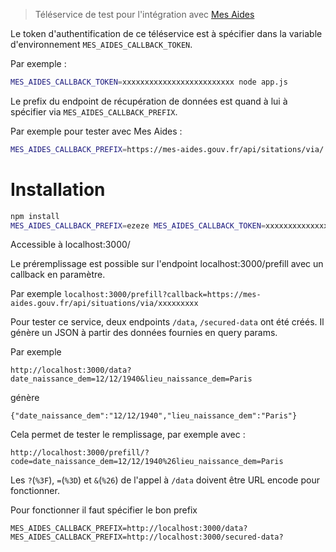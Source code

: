 > Téléservice de test pour l'intégration avec [Mes Aides](mes-aides.gouv.fr)

Le token d'authentification de ce téléservice est à spécifier dans la variable d'environnement `MES_AIDES_CALLBACK_TOKEN`.

Par exemple :

```bash
MES_AIDES_CALLBACK_TOKEN=xxxxxxxxxxxxxxxxxxxxxxxxx node app.js
```

Le prefix du endpoint de récupération de données est quand à lui à spécifier via `MES_AIDES_CALLBACK_PREFIX`.

Par exemple pour tester avec Mes Aides :
```bash
MES_AIDES_CALLBACK_PREFIX=https://mes-aides.gouv.fr/api/sitations/via/
```

# Installation

```bash
npm install
MES_AIDES_CALLBACK_PREFIX=ezeze MES_AIDES_CALLBACK_TOKEN=xxxxxxxxxxxxxxxxxxxxxxxxx node app.js
```

Accessible à localhost:3000/

Le préremplissage est possible sur l'endpoint localhost:3000/prefill avec un callback en paramètre.

Par exemple `localhost:3000/prefill?callback=https://mes-aides.gouv.fr/api/situations/via/xxxxxxxxx`

Pour tester ce service, deux endpoints `/data`, `/secured-data` ont été créés. Il génère un JSON  à partir des données fournies en query params.

Par exemple
```
http://localhost:3000/data?date_naissance_dem=12/12/1940&lieu_naissance_dem=Paris
```
génère
```
{"date_naissance_dem":"12/12/1940","lieu_naissance_dem":"Paris"}
```

Cela permet de tester le remplissage, par exemple avec :
```
http://localhost:3000/prefill/?code=date_naissance_dem=12/12/1940%26lieu_naissance_dem=Paris
```
Les `?`(`%3F`), `=`(`%3D`) et `&`(`%26`) de l'appel à `/data` doivent être URL encode pour fonctionner.

Pour fonctionner il faut spécifier le bon prefix
```
MES_AIDES_CALLBACK_PREFIX=http://localhost:3000/data?
MES_AIDES_CALLBACK_PREFIX=http://localhost:3000/secured-data?
```

